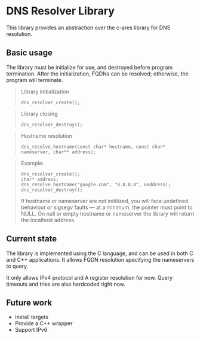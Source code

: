 # DNS Resolver Library

This library provides an abstraction over the c-ares library for DNS resolution.

## Basic usage
The library must be initialize for use, and destroyed before program termination. After the initialization, FQDNs can be resolved; otherwise, the program will terminate.

> Library initialization
> 
> `dns_resolver_create();`

> Library closing
> 
> `dns_resolver_destroy();`

> Hostname resolution
>
> `dns_resolve_hostname(const char* hostname, const char* nameserver, char** address);`

> Example:
> ```
> dns_resolver_create();
> char* address;
> dns_resolve_hostname("google.com", "8.8.8.8", &address);
> dns_resolver_destroy();
> ```
>
> If hostname or nameserver are not initilized, you will face undefined behaviour or sigsegv faults &#8212; at a minimum, the pointer must point to NULL. On null or empty hostname or nameserver the library will return the localhost address.
> 

## Current state
The library is implemented using the C language, and can be used in both C and C++ applications. It allows FQDN resolution specifying the nameservers to query.

It only allows IPv4 protocol and A register resolution for now. Query timeouts and tries are also hardcoded right now.

## Future work
- Install targets
- Provide a C++ wrapper
- Support IPv6

